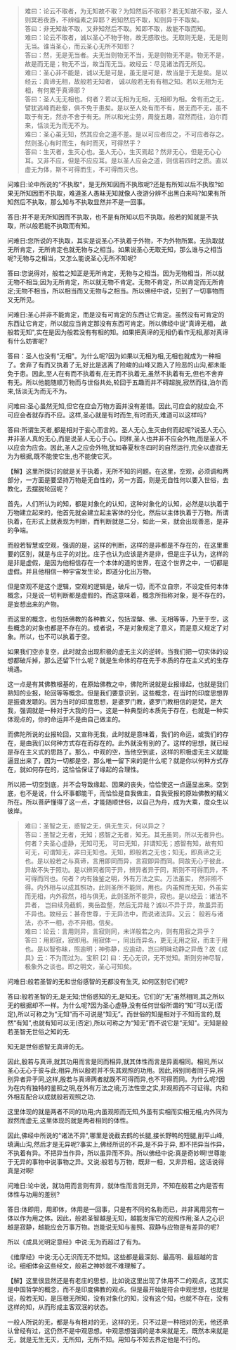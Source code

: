 <blockquote data-pid="9osP9onU">难曰：论云不取者，为无知故不取？为知然后不取耶？若无知故不取，圣人则冥若夜游，不辨缁素之异耶？若知然后不取，知则异于不取矣。<br>答曰：非无知故不取，又非知然后不取。知即不取，故能不取而知。<br>难曰：论云不取者，诚以圣心不物于物，故无惑取也。无取则无是，无是则无当。谁当圣心，而云圣心无所不知耶？<br>答曰：然，无是无当者。夫无当则物无不当，无是则物无不是。物无不是，故是而无是；物无不当，故当而无当。故经云：尽见诸法而无所见。<br>难曰：圣心非不能是，诚以无是可是，虽无是可是，故当是于无是矣。是以经云：真谛无相，故般若无知者， 诚以般若无有有相之知。若以无相为无相，有何累于真谛耶？<br>答曰：圣人无无相也。何者？若以无相为无相，无相即为相。舍有而之无，譬犹逃峰而赴壑，俱不免于患矣。是以至人处有而不有，居无而不无，虽不取于有无，然亦不舍于有无。所以和光尘劳，周旋五趣，寂然而往，泊尔而来，恬淡无为而无不为。<br>难曰：圣心虽无知，然其应会之道不差。是以可应者应之，不可应者存之。然则圣心有时而生，有时而灭，可得然乎？<br>答曰：生灭者，生灭心也。圣人无心，生灭焉起？然非无心，但是无心心耳。又非不应，但是不应应耳。是以圣人应会之道，则信若四时之质。直以虚无为体，斯不可得而生，不可得而灭也。</blockquote><p data-pid="q4rbzGPX">    问难日:论中所说的“不执取"，是无所知因而不执取呢?还是有所知以后不执取?如果无所知因而不执取，难道圣人愚昧无知就像人夜游分辨不出黑白来吗?如果有所知然后不执取，那么知与不执取显然并不是一回事。</p><p data-pid="Brs9FKTx">    答日:并不是无所知因而不执取，也不是有所知以后不执取。般若的知就是不执取，所以般若能不执取而有知。</p><p data-pid="oXoiEuj3">    问难日:您所说的不执取，其实是说圣心不执着于外物，不为外物所累。无执取就无所肯定，无所肯定也就无物与之相当。如果说圣心无取无知，那么谁与之相当呢?无物与之相当，又怎么能说圣心无所不知呢?</p><p data-pid="dqAlYwZY">    答曰:您说得对，般若之知正是无所肯定，无物与之相当。因为无物相当，所以就无物不相当;因为无所肯定，所以就无物不肯定。无物不肯定，所以肯定而无所肯定;无物不相当，所以相当而又无物与之相当。所以佛经中说，见到了一切事物而又无所见。</p><p data-pid="mZFQOy-p">    问难日:圣心并非不能肯定，而是没有可肯定的东西让它肯定。虽然没有可肯定的东西让它肯定，所以就应当肯定那没有东西可肯定。所以佛经中说“真谛无相，    故般若无知",实在是因为般若没有有相的知。如果把真谛的无相仍看作无相,那对真谛有什么妨害呢?</p><p data-pid="8u5ZaxRW">    答曰：圣人也没有“无相"。为什么呢?因为如果以无相为相,无相也就成为一种相了。舍弃了有而又执着了无,好比是逃离了险峻的山峰又跑入了险恶的山沟,都未能免于患。因此,至人在有而不执着有,在无而不执着无,虽然不执着有无,但也不舍弃有无。所以他能随顺万物而与世俗共处,轮回于五趣而并不碍超脱,寂然而往,泊尔而来,恬淡无为而无不为。</p><p data-pid="ZrdxJjSz">    问难曰:圣心虽然无知,但它在应会万物方面并没有差错。因此,可应会的就应会,不可应会者就存而不应。这样,圣心就是有时而生,有时而灭,难道可以这样吗?</p><p data-pid="A_nIDizh">    答曰:所谓生灭者,都是相对于妄心而言的。圣人无心,生灭由何而起呢?说圣人无心,并非圣人真的无心,而是说圣人无心于心。同样,圣人也并非不应会外物,而是圣人不以应会为应会。因此,圣人之应会外物,犹如春夏秋冬四时的自然运行,完全以虚寂无为为根据,既不能使它生,也不能使它灭。</p><p data-pid="-Rzu2CkP">【解】这里所探讨的就是关于执着，无所不知的问题。在这里，空观，必须调和两部分，一方面是要坚持万物是无自性的，另一方面，则是无自性何以要入世俗，去教化，去摆脱轮回呢？</p><p data-pid="zi0zOdJV">首先，人们所认为的知，都是对象化的认知，这种对象化的认知，必然是以执着于万物建立起来的，他首先就会建立起主客体的分化，然后以主体执着于万物。所谓执着，在形式上就表现为判断，而判断就是二分，如此一来，就会出现善恶，是非的争端。</p><p data-pid="ECKwSb3o">而般若智慧或空观，强调的是，这样的判断，这样的是非都是不存在的，在这里重要的区别，就是与庄子的对比。庄子也认为应该是齐是非，但是庄子认为，这样的是非是虚假，是因为他相信存在一个本体的道的世界，在这个世界之中，一切都是虚假。并且他相信一种宇宙发生论，即道分化出万物。</p><p data-pid="4C8pNk8K">但是空观不是这个逻辑，空观的逻辑是，破斥一切，而不立自宗，不设定任何本体概念，只是说一切判断都是虚假的。而这意味着，概念所指称对象，是不存在的，是妄想出来的产物。</p><p data-pid="WPA1tDMl">而这里的概念，也包括佛教的各种教义，包括涅槃、佛、无相等等，乃至于空，这些概念的对象也都是不存在的。或者说，不是对象规定了意义，而是意义规定了对象。所以，也不可以执着于空。</p><p data-pid="0Ok3U9a_">如果我们空亦复空，此时就会出现积极的虚无主义的逆转。当我们把一切实体的设想都破斥掉，那么还留下什么呢？就是生命体的存在先于本质的存在主义式的生存境遇。</p><p data-pid="0WnyaokA">这一点是有其佛教根基的，在原始佛教之中，佛陀所说就是业报缘起，也就是我们熟知的业报，轮回等等概念。但是我们要意识到，这些概念，在当时的印度思想界是振聋发聩的。因为当时的印度思想，是婆罗门教，婆罗门教相信的是梵，是大我，强调就是一种对于大我的归一。这是一种典型的本质先于存在，也就是一种实体观点的，你的命运并不是由自己做主的。</p><p data-pid="aOT2y9d9">而佛陀所说的业报轮回，又宣称无我，此时就是意味着，我们的命运，或我们的存在，是由我们以何种方式存在而存在的。此外就没有别的了。这样的思想，就已经是存在主义式的思路了。那么，中观的空，当他空到底，这样的积极虚无主义就能逼显出来了，因为一切都是空，那么唯一留下来的是什么呢？就是你以何种方式存在，就如何存在的，这恰恰保证了缘起的合理性。</p><p data-pid="vuOo5nxA">所以把一切空到底，并不会导致缘起、因果的丧失，恰恰使这一点逼显出来。空到底，也不是说，什么坏事都能干，而恰恰是自我做主，自我受报的原始佛教的精义所在。所以菩萨懂得了这一点，才能随顺世俗，以自己为舟，成为大乘，度众生以彼岸。</p><blockquote data-pid="lDWkFMUH">难曰：圣智之无，惑智之无，俱无生灭，何以异之？<br>答曰：圣智之无者，无知；惑智之无者，知无。其无虽同，所以无者异也。何者？夫圣心虚静，无知可无， 可曰无知，非谓知无；惑智有知，故有知可无，可谓知无，非曰无知也。无知，即般若之无也；知无，即真谛之无也。是以般若之与真谛，言用即同而异，言寂即异而同。同故无心于彼此，异故不失于照功。是以辨同者同于异，辨异者异于同，斯则不可得而异，不可得而同也。何者？内有独鉴之明，外有万法之实。万法虽实， 然非照不得。内外相与以成其照功，此则圣所不能同，用也。内虽照而无知，外虽实而无相，内外寂然，相与俱无，此则圣所不能异，寂也。是以经云：诸法不异者， 岂曰续凫截鹤，夷岳盈壑，然后无异哉？诚以不异于异，故虽异而不异也。故经云：甚奇世尊，于无异法中，而说诸法异。又云： 般若与诸法，亦不一相，亦不异相。信矣。<br>难曰：论云：言用则异，言寂则同，未详般若之内，则有用寂之异乎？<br>答曰：用即寂，寂即用。用寂体一，同出而异名，更无无用之寂，而主于用也。是以智弥昧，照逾明；神弥静，应逾动，岂曰明昧动静之异哉？故《成具》云：不为而过为。宝积 [2]  曰：无心无识，无不觉知。斯则穷神尽智，极象外之谈也。即之明文，圣心可知矣。</blockquote><p data-pid="q7SEpqNC">问难日:般若圣智的无和世俗感智的无都没有生灭,    如何区别它们呢?</p><p data-pid="_uW2plmT">答曰:般若圣智的无,是无知;世俗惑知的无,是知无。它们的“无”虽然相同,其之所以无的根据却不一样。为什么呢?因为圣心虚静,没有任何世俗所谓的“知”可以无(否定),所以可称之为“无知”而不可说是“知无”。而世俗的知是相对于不知而言的,既然“有知”,也就有知可以无(否定),所以可称之为“知无”而不说它是“无知"。无知是般若圣智无世俗之知的无.</p><p data-pid="X1bCy9Zb">    知无是世俗惑智无真谛的无。</p><p data-pid="l_TnFgVn">    因此,殷若与真谛,就其功用而言是同而相异,就其体性而言是异面相同。相同,所以圣心无心于彼与此;相异,所以殷若并不失其观照的功用。因此,辨别同者同于异,辨别异者异于同,这样,殷若与真谛两者就既不可得而异,也不可得而同。为什么呢?因为在内有独特的鉴照之明,在外有万法之境;万法性空之实,非观照而不可证得。内和外相互配合以成就般若观照之功.</p><p data-pid="_NPNHEGo">    这里体现的就是两者不同的功用;内虽观照而无知,外虽有实相而实相无相,内外同为寂然而虚无,这里体现的就是两者相同的体性。</p><p data-pid="FrLW8_Ep">    因此,佛经中所说的“诸法不异",哪里是说截去鹤的长腿,接长野鸭的短腿,削平山峰,填满山沟,然后才是无异呢?事实上,佛经所说的不异,是不异于异,    即不把异当作异，不执着有异。不把异当作异，所以虽异而不异。所以佛经中说:真是奇妙啊!世尊能于无异的事物中说事物之异。又说:般若与万物，既非一相，又非异相。这话说得真是对啊!</p><p data-pid="7PUpfjaD">    问难日:论中说，就功用而言则有异，就体性而言则无异，不知在般若之内是否有体性与功用的差别?</p><p data-pid="0F_P4L3n">    答日:体即用，用即体，体用是一回事，只是有不同的名称而已，并非离用另有一体以作为用之体。因此，般若圣智越是无知，越能发挥它的观照作用;圣人之心识越是寂静，越能应会万事万物。岂能说无知与鉴照、寂静与应物是有差异的呢?</p><p data-pid="X-63QKk3">    所以《成具光明定意经》中说:无为而超过了有为。</p><p data-pid="CP_33Ot-">    《维摩经》中说:无心无识而无不觉知。这些都是最深刻、最高明、最超越的言论。细细体会这些经文，般若之神妙就不难理解了。</p><p data-pid="x1j0bvsJ">【解】这里很显然还是有老庄的思想，比如说这里出现了体用不二的观点，这其实是中国哲学的概念，而不是印度佛教的观点。但是最开始是符合中观思想，也就是说，般若无知，是压根无所知，没有对象化的知，没有这个知，也就不存在，没有这样的知，从而形成主客双泯的状态。</p><p data-pid="ZbRwlYSA">一般人所说的无，都是与有相对的无，这样的无，只不过是一种相对的无，他还承认曾经有过，这仍然不是中观思想。中观思想强调的是本来就是无，既然本来就是无，就是无生无灭，无所知，无所不知。用知与不知去界定他是不行的。</p><p></p>